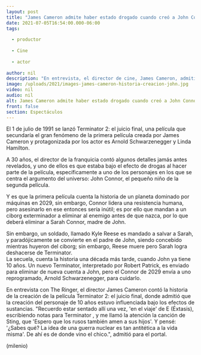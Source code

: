 ```yaml
---
layout: post
title: "James Cameron admite haber estado drogado cuando creó a John Connor de 'Terminator 2'"
date: 2021-07-05T16:54:00.000-06:00
tags:
  
  - productor
  
  - Cine
  
  - actor
  
author: nil
description: "En entrevista, el director de cine, James Cameron, admitió crear a John Connor bajo efectos de drogas. "
image: /uploads/2021/images-james-cameron-historia-creacion-john.jpg
video: nil
audio: nil
alt: James Cameron admite haber estado drogado cuando creó a John Connor de 'Terminator 2'
front: false
section: Espectáculos
---
```


El 1 de julio de 1991 se lanzó Terminator 2: el juicio final, una película que secundaría el gran fenómeno de la primera película creada por James Cameron y protagonizada por los actor es Arnold Schwarzenegger y Linda Hamilton.

A 30 años, el director de la franquicia contó algunos detalles jamás antes revelados, y uno de ellos es que estaba bajo el efecto de drogas al hacer parte de la película, específicamente a uno de los personajes en los que se centra el argumento del universo: John Connor, el pequeño niño de la segunda película.

Y es que la primera película cuenta la historia de un planeta dominado por máquinas en 2029, sin embargo, Connor lidera una resistencia humana, pero asesinarlo en ese entonces sería inútil; es por ello que mandan a un ciborg exterminador a eliminar al enemigo antes de que nazca, por lo que deberá eliminar a Sarah Connor, madre de John. 

Sin embargo, un soldado, llamado Kyle Reese es mandado a salvar a Sarah, y paradójicamente se convierte en el padre de John, siendo concebido mientras huyeron del ciborg; sin embargo, Reese muere pero Sarah logra deshacerse de Terminator.  
La secuela, cuenta la historia una década más tarde, cuando John ya tiene 10 años. Un nuevo Terminator, interpretado por Robert Patrick, es enviado para eliminar de nueva cuenta a John, pero el Connor de 2029 envía a uno reprogramado, Arnold Schwarzenegger, para cuidarlo. 

En entrevista con The Ringer, el director James Cameron contó la historia de la creación de la película Terminator 2: el juicio final, donde admitió que la creación del personaje de 10 años estuvo influenciada bajo los efectos de sustancias. 
"Recuerdo estar sentado allí una vez, 'en el viaje' de E (Éxtasis), escribiendo notas para Terminator , y me llamó la atención la canción de Sting, que 'Espero que los rusos también amen a sus hijos'. Y pensé: '¿Sabes qué? La idea de una guerra nuclear es tan antitética a la vida misma'. De ahí es de donde vino el chico.", admitió para el portal. 

(milenio)